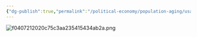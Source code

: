 ```yaml
---
{"dg-publish":true,"permalink":"/political-economy/population-aging/usa/","dgPassFrontmatter":true}
---
```


![f0407212020c75c3aa235415434ab2a.png](/img/user/Pictures%20and%20Photos/f0407212020c75c3aa235415434ab2a.png)